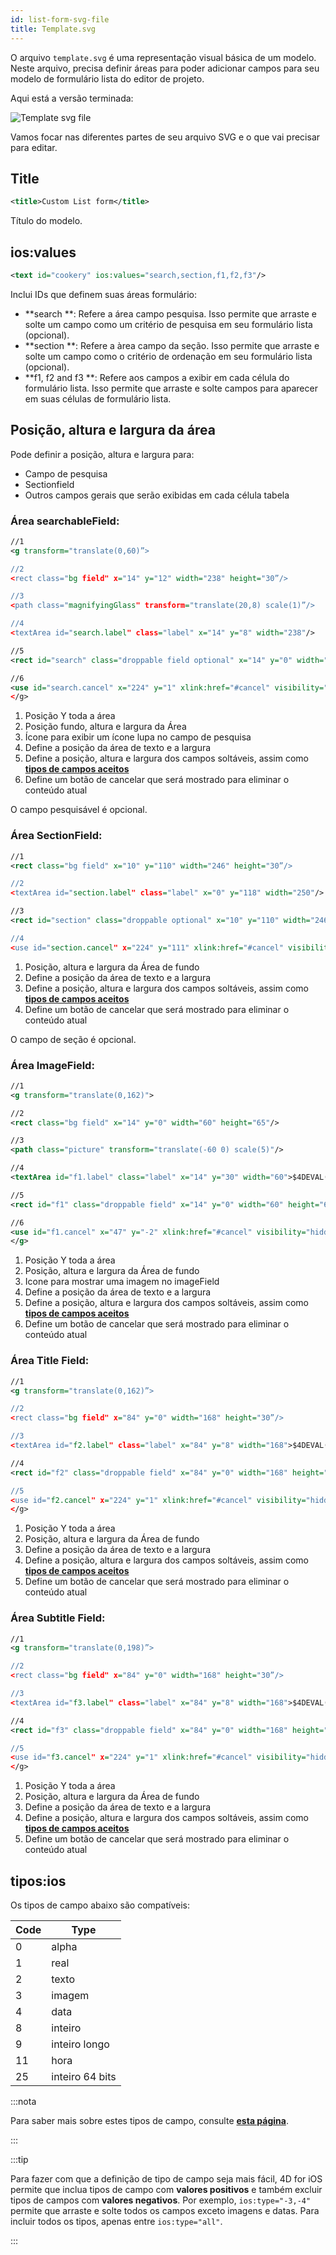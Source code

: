 ```yaml
---
id: list-form-svg-file
title: Template.svg
---
```


O arquivo  `template.svg` é uma representação visual básica de um modelo. Neste arquivo, precisa definir áreas para poder adicionar campos para seu modelo de formulário lista do editor de projeto.

Aqui está a versão terminada:

![Template svg file](img/template-svg-file.png)

Vamos focar nas diferentes partes de seu arquivo SVG e o que vai precisar para editar.

## Title

```xml
<title>Custom List form</title>
```

Título do modelo.

## ios:values

```xml
<text id="cookery" ios:values="search,section,f1,f2,f3"/>
```

Inclui IDs que definem suas áreas formulário:

* **search **: Refere a área campo pesquisa. Isso permite que arraste e solte um campo como um critério de pesquisa em seu formulário lista (opcional).
* **section **: Refere a àrea campo da seção. Isso permite que arraste e solte um campo como o critério de ordenação em seu formulário lista (opcional).
* **f1, f2 and f3 **: Refere aos campos a exibir em cada célula do formulário lista. Isso permite que arraste e solte campos para aparecer em suas células de formulário lista.

## Posição, altura e largura da área

Pode definir a posição, altura e largura para:

* Campo de pesquisa
* Sectionfield
* Outros campos gerais que serão exibidas em cada célula tabela

### Área searchableField:

```svg
//1
<g transform="translate(0,60)”>

//2
<rect class="bg field" x="14" y="12" width="238" height="30”/>

//3
<path class="magnifyingGlass" transform="translate(20,8) scale(1)”/>

//4
<textArea id="search.label" class="label" x="14" y="8" width="238"/>

//5
<rect id="search" class="droppable field optional" x="14" y="0" width="238" height="30" stroke-dasharray="5,2" ios:type="0,1,2,4,8,9,11,25,35"  ios:bind="searchableField"/>

//6
<use id="search.cancel" x="224" y="1" xlink:href="#cancel" visibility="hidden"/>
</g>
```

1. Posição Y toda a área
2. Posição fundo, altura e largura da Área
3. Ícone para exibir um ícone lupa no campo de pesquisa
4. Define a posição da área de texto e a largura
5. Define a posição, altura e largura dos campos soltáveis, assim como [**tipos de campos aceitos**](#iostypes)
6. Define um botão de cancelar que será mostrado para eliminar o conteúdo atual

O campo pesquisável é opcional.


### Área SectionField:

```svg
//1
<rect class="bg field" x="10" y="110" width="246" height="30”/>

//2
<textArea id="section.label" class="label" x="0" y="118" width="250"/>

//3
<rect id="section" class="droppable optional" x="10" y="110" width="246" height="30" stroke-dasharray="5,2" ios:type="0,1,2,4,8,9,11,25,35" ios:bind="sectionField”/>

//4
<use id="section.cancel" x="224" y="111" xlink:href="#cancel" visibility="hidden"/>
```

1. Posição, altura e largura da Área de fundo
2. Define a posição da área de texto e a largura
3. Define a posição, altura e largura dos campos soltáveis, assim como [**tipos de campos aceitos**](#iostypes)
4. Define um botão de cancelar que será mostrado para eliminar o conteúdo atual

O campo de seção é opcional.

### Área ImageField:

```svg
//1
<g transform="translate(0,162)">

//2
<rect class="bg field" x="14" y="0" width="60" height="65"/>

//3
<path class="picture" transform="translate(-60 0) scale(5)"/>

//4
<textArea id="f1.label" class="label" x="14" y="30" width="60">$4DEVAL(:C991("picture"))</textArea>

//5
<rect id="f1" class="droppable field" x="14" y="0" width="60" height="65" stroke-dasharray="5,2" ios:type="3" ios:bind="fields[0]"/>

//6
<use id="f1.cancel" x="47" y="-2" xlink:href="#cancel" visibility="hidden"/>
</g>
```

1. Posição Y toda a área
2. Posição, altura e largura da Área de fundo
3. Icone para mostrar uma imagem no imageField
4. Define a posição da área de texto e a largura
5. Define a posição, altura e largura dos campos soltáveis, assim como [**tipos de campos aceitos**](#iostypes)
6. Define um botão de cancelar que será mostrado para eliminar o conteúdo atual

### Área Title Field:

```svg
//1
<g transform="translate(0,162)”>

//2
<rect class="bg field" x="84" y="0" width="168" height="30”/>

//3
<textArea id="f2.label" class="label" x="84" y="8" width="168">$4DEVAL(:C991("titleField"))</textArea>

//4
<rect id="f2" class="droppable field" x="84" y="0" width="168" height="30" stroke-dasharray="5,2" ios:type="0,1,2,4,8,9,11,25,35" ios:bind="fields[1]”/>

//5
<use id="f2.cancel" x="224" y="1" xlink:href="#cancel" visibility="hidden"/>
</g>
```

1. Posição Y toda a área
2. Posição, altura e largura da Área de fundo
3. Define a posição da área de texto e a largura
4. Define a posição, altura e largura dos campos soltáveis, assim como [**tipos de campos aceitos**](#iostypes)
5. Define um botão de cancelar que será mostrado para eliminar o conteúdo atual

### Área Subtitle Field:

```svg
//1
<g transform="translate(0,198)”>

//2
<rect class="bg field" x="84" y="0" width="168" height="30”/>

//3
<textArea id="f3.label" class="label" x="84" y="8" width="168">$4DEVAL(:C991("subtitleField"))</textArea>

//4
<rect id="f3" class="droppable field" x="84" y="0" width="168" height="30" stroke-dasharray="5,2" ios:type="0,1,2,4,8,9,11,25,35" ios:bind="fields[2]”/>

//5
<use id="f3.cancel" x="224" y="1" xlink:href="#cancel" visibility="hidden"/>
</g>
```

1. Posição Y toda a área
2. Posição, altura e largura da Área de fundo
3. Define a posição da área de texto e a largura
4. Define a posição, altura e largura dos campos soltáveis, assim como [**tipos de campos aceitos**](#iostypes)
5. Define um botão de cancelar que será mostrado para eliminar o conteúdo atual


## tipos:ios

Os tipos de campo abaixo são compatíveis:

| Code | Type            |
| ---- | --------------- |
| 0    | alpha           |
| 1    | real            |
| 2    | texto           |
| 3    | imagem          |
| 4    | data            |
| 8    | inteiro         |
| 9    | inteiro longo   |
| 11   | hora            |
| 25   | inteiro 64 bits |

:::nota

Para saber mais sobre estes tipos de campo, consulte [**esta página**](https://developer.4d.com/docs/en/Concepts/data-types.html).

:::

:::tip

Para fazer com que a definição de tipo de campo seja mais fácil, 4D for iOS permite que inclua tipos de campo com  **valores positivos** e também excluir tipos de campos com **valores negativos**. Por exemplo, `ios:type="-3,-4"` permite que arraste e solte todos os campos exceto imagens e datas. Para incluir todos os tipos, apenas entre `ios:type="all"`.

:::